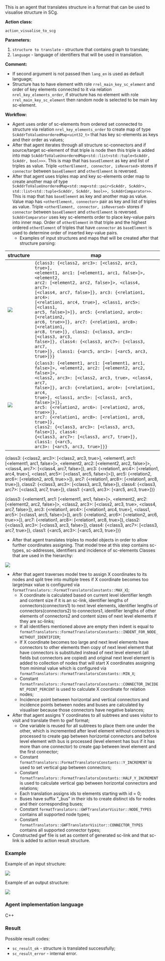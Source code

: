 This is an agent that translates structure in a format that can be used to visualise structure in SCg.

**Action class:**

`action_visualise_to_scg`

**Parameters:**

1. `structure to translate` - structure that contains graph to translate;
2. `language` - language of identifiers that will be used in translation.

**Comment:**

* If second argument is not passed then `lang_en` is used as default language;
* Structure has to have element with role `rrel_main_key_sc_element` and order of key elements connected to it via relation `nrel_key_elements_order`, if structure has no element with role `rrel_main_key_sc_element` then random node is selected to be main key sc-element.

**Workflow:**

* Agent uses order of sc-elements from ordered set connected to structure via relation `nrel_key_elements_order` to create map of type `ScAddrToValueUnorderedMap<uint32_t>` that has key sc-elements as keys and their order as values;
* After that agent iterates through all structure sc-connectors and if source/target sc-element of that triple is node then this triple is added into map `ScAddrToValueUnorderedMap<std::list<std::tuple<ScAddr, ScAddr, bool>>>`. This is map that has `baseElement` as key and list of triples as value. Triple `<otherElement, connector, isReversed>` stores if `connector` between `baseElement` and `otherElement` is reversed.
* After that agent uses triples map and key sc-elements order map to create another map of type `ScAddrToValueUnorderedMap<std::map<std::pair<ScAddr, ScAddr>, std::list<std::tuple<ScAddr, ScAddr, bool>>, ScAddrComparator>>`. This is map that has `baseElement` as key and another map as value. Value map has `<otherElement, connector>` pair as key and list of triples as value. Triple `<otherElement, connector, isReversed>` stores if `connector` between `baseElement` and `otherElement` is reversed. `ScAddrComparator` uses key sc-elements order to place key-value pairs into inner map. Order of `otherElement` in that triple and the highest ordered `otherElement` of triples that have `connector` as `baseElement` is used to determine order of inserted key-value pairs.
    * Examples of input structures and maps that will be created after that structure parsing:

| structure                                        | map                                                                                                                                                                                                                                                                                                                                                                                                                                                                                                                                                                 |
|--------------------------------------------------|---------------------------------------------------------------------------------------------------------------------------------------------------------------------------------------------------------------------------------------------------------------------------------------------------------------------------------------------------------------------------------------------------------------------------------------------------------------------------------------------------------------------------------------------------------------------|
| <img src="../images/structure_to_triples_1.png"> | <code>{class3: {<class2, arc3>: [<class2, arc3, true>], <element1, arc1: [<element1, arc1, false>]>, <element2, arc2: [<element2, arc2, false>]>, <class4, arc7>: [<class4, arc7, false>]}, arc3: {<relation1, arc4>: [<relation1, arc4, true>], <class1, arc5>: [<class1, arc5, false>]>]}, arc5: {<relation2, arc6>: [<relation2, arc6, true>>]}, arc7: {<relation1, arc8>: [<relation1, arc8, true>]}, class2: {<class3, arc3>: [<class3, arc3, false>]}, class4: {<class3, arc7>: [<class3, arc7, true>]}, class1: {<arc5, arc3>: [<arc5, arc3, true>]}}</code> |
| <img src="../images/structure_to_triples_2.png"> | <code>{class3: {<element1, arc1: [<element1, arc1, false>]>, <element2, arc2: [<element2, arc2, false>]>, <class2, arc3>: [<class2, arc3, true>, <class4, arc7, false>]}, arc3: {<relation1, arc4>: [<relation1, arc4, true>], <class1, arc5>: [<class1, arc5, false>]>]}, arc5: {<relation2, arc6>: [<relation2, arc6, true>>]}, arc7: {<relation1, arc8>: [<relation1, arc8, true>]}, class2: {<class3, arc3>: [<class3, arc3, false>]}, class4: {<class3, arc7>: [<class3, arc7, true>]}, class1: {<arc5, arc3>: [<arc5, arc3, true>]}}</code>                   |

{class3: {<class2, arc3>: [<class2, arc3, true>], <element1, arc1: [<element1, arc1, false>]>, <element2, arc2: [<element2, arc2, false>]>, <class4, arc7>: [<class4, arc7, false>]},
arc3: {<relation1, arc4>: [<relation1, arc4, true>], <class1, arc5>: [<class1, arc5, false>]>]},
arc5: {<relation2, arc6>: [<relation2, arc6, true>>]},
arc7: {<relation1, arc8>: [<relation1, arc8, true>]},
class2: {<class3, arc3>: [<class3, arc3, false>]},
class4: {<class3, arc7>: [<class3, arc7, true>]},
class1: {<arc5, arc3>: [<arc5, arc3, true>]}}


{class3: {<element1, arc1: [<element1, arc1, false>]>, <element2, arc2: [<element2, arc2, false>]>, <class2, arc3>: [<class2, arc3, true>, <class4, arc7, false>]},
arc3: {<relation1, arc4>: [<relation1, arc4, true>], <class1, arc5>: [<class1, arc5, false>]>]},
arc5: {<relation2, arc6>: [<relation2, arc6, true>>]},
arc7: {<relation1, arc8>: [<relation1, arc8, true>]},
class2: {<class3, arc3>: [<class3, arc3, false>]},
class4: {<class3, arc7>: [<class3, arc7, true>]},
class1: {<arc5, arc3>: [<arc5, arc3, true>]}}

* After that agent translates triples to model objects in order to allow further coordinates assigning. That model tree at this step contains sc-types, sc-addresses, identifiers and incidence of sc-elements Classes that are used in the hierarchy:

<img src="../images/model_objects_hierarchy.png"></img>

* After that agent traverses model tree to assign X coordinates to its nodes and split tree into multiple trees if X coordinate becomes too large(max value is configured via `formatTranslators::FormatTranslatorsConstants::MAX_X`);
    * X coordinate is calculated based on current level identifier length and content size if it is an sc-link, identifier lengths of connectors(connectors1) to next level elements, identifier lengths of connectors(connectors2) to connectors1, identifier lengths of other elements of connectors2 and content sizes of next level elements if they are sc-links;
    * If all identifiers mentioned above are empty then indent is equal to `formatTranslators::FormatTranslatorsConstants::INDENT_FOR_NODE_WITHOUT_IDENTIFIER`;
    * If X coordinate becomes too large and next level elements have connectors to other elements then copy of next level element that have connectors is substituted instead of next level element (all fields but connectors are copied) and original next level element is added to collection of nodes that will start X coordinates assigning from minimal value which is configured via `formatTranslators::FormatTranslatorsConstants::MIN_X`;
    * Constant `formatTranslators::FormatTranslatorsConstants::CONNECTOR_INCIDENT_POINT_PERCENT` is used to calculate X coordinate for relation nodes;
    * Incidence point between horizontal and vertical connectors and incidence points between nodes and buses are calculated by visualiser because those connectors have negative balances;
* After that agent assigns Y coordinates to all subtrees and uses visitor to visit and translate them to gwf format;
    * One variable is reused for all subtrees to place them one under the other, which is incremented after level element without connectors is processed to create gap between horizontal connectors and before level element with bus is processed (level element has bus if it has more than one connector) to create gap between level element and the first connector;
    * Constant `formatTranslators::FormatTranslatorsConstants::Y_INCREMENT` is used to set vertical gap between connectors;
    * Constant `formatTranslators::FormatTranslatorsConstants::HALF_Y_INCREMENT` is used to calculate vertical gap between horizontal connectors and relations;
    * Each translation assigns ids to elements starting with id = 0;
    * Buses have suffix "_bus" in their ids to create distinct ids for nodes and their corresponding buses;
    * Constant `formatTranslators::GWFTranslatorVisitor::NODE_TYPES` contains all supported node types;
    * Constant `formatTranslators::GWFTranslatorVisitor::CONNECTOR_TYPES` contains all supported connector types;
* Constructed gwf file is set as content of generated sc-link and that sc-link is added to action result structure.

### Example

Example of an input structure:

<img src="../images/scg_visualisation_translator_agent_input.png"></img>

Example of an output structure:

<img src="../images/scg_visualisation_translator_agent_output.png"></img>

### Agent implementation language
C++

### Result

Possible result codes:

* `sc_result_ok` - structure is translated successfully;
* `sc_result_error` - internal error.
